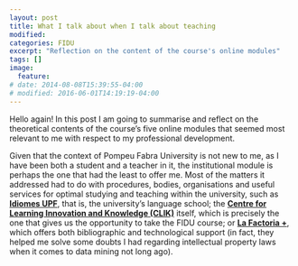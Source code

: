 ```yaml
---
layout: post
title: What I talk about when I talk about teaching
modified:
categories: FIDU
excerpt: "Reflection on the content of the course's online modules"
tags: []
image:
  feature:
# date: 2014-08-08T15:39:55-04:00
# modified: 2016-06-01T14:19:19-04:00
---
```


Hello again! In this post I am going to summarise and reflect on the theoretical contents of the course’s five online modules that seemed most relevant to me with respect to my professional development.

Given that the context of Pompeu Fabra University is not new to me, as I have been both a student and a teacher in it, the institutional module is perhaps the one that had the least to offer me. Most of the matters it addressed had to do with procedures, bodies, organisations and useful services for optimal studying and teaching within the university, such as <a href="https://www.upf.edu/web/idiomesupf" target="_blank">**Idiomes UPF**</a>, that is, the university’s language school; the <a href="https://www.upf.edu/web/clik" target="_blank">**Centre for Learning Innovation and Knowledge (CLIK)**</a> itself, which is precisely the one that gives us the opportunity to take the FIDU course; or <a href="https://www.upf.edu/web/factoria" target="_blank">**La Factoria +**</a>, which offers both bibliographic and technological support (in fact, they helped me solve some doubts I had regarding intellectual property laws when it comes to data mining not long ago).
